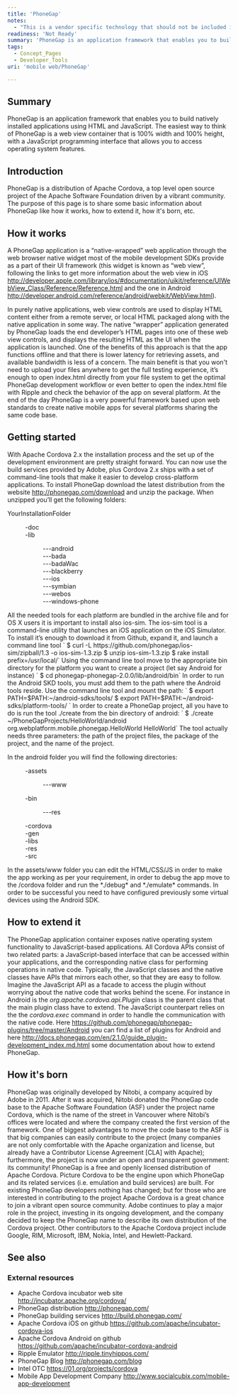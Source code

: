 ```yaml
---
title: 'PhoneGap'
notes:
  - "This is a vendor specific technology that should not be included in an industry standard documentation resource.\n Eliezerb:\nShould be deleted or moved to tutorials section"
readiness: 'Not Ready'
summary: 'PhoneGap is an application framework that enables you to build natively installed applications using HTML and JavaScript.  The easiest way to think of PhoneGap is a web view container that is 100% width and 100% height, with a JavaScript programming interface that allows you to access operating system features.'
tags:
  - Concept_Pages
  - Developer_Tools
uri: 'mobile web/PhoneGap'

---
```

## Summary

PhoneGap is an application framework that enables you to build natively installed applications using HTML and JavaScript. The easiest way to think of PhoneGap is a web view container that is 100% width and 100% height, with a JavaScript programming interface that allows you to access operating system features.

## Introduction

PhoneGap is a distribution of Apache Cordova, a top level open source project of the Apache Software Foundation driven by a vibrant community. The purpose of this page is to share some basic information about PhoneGap like how it works, how to extend it, how it's born, etc.

## How it works

A PhoneGap application is a “native-wrapped” web application through the web browser native widget most of the mobile development SDKs provide as a part of their UI framework (this widget is known as “web view”, following the links to get more information about the web view in iOS <http://developer.apple.com/library/ios/#documentation/uikit/reference/UIWebView_Class/Reference/Reference.html> and the one in Android <http://developer.android.com/reference/android/webkit/WebView.html>).

In purely native applications, web view controls are used to display HTML content either from a remote server, or local HTML packaged along with the native application in some way. The native “wrapper” application generated by PhoneGap loads the end developer’s HTML pages into one of these web view controls, and displays the resulting HTML as the UI when the application is launched. One of the benefits of this approach is that the app functions offline and that there is lower latency for retrieving assets, and available bandwidth is less of a concern. The main benefit is that you won't need to upload your files anywhere to get the full testing experience, it’s enough to open index.html directly from your file system to get the optimal PhoneGap development workflow or even better to open the index.html file with Ripple and check the behavior of the app on several platform. At the end of the day PhoneGap is a very powerful framework based upon web standards to create native mobile apps for several platforms sharing the same code base.

## Getting started

With Apache Cordova 2.x the installation process and the set up of the development environment are pretty straight forward. You can now use the build services provided by Adobe, plus Cordova 2.x ships with a set of command-line tools that make it easier to develop cross-platform applications. To install PhoneGap download the latest distribution from the website <http://phonegap.com/download> and unzip the package. When unzipped you’ll get the following folders:

YourInstallationFolder

<dl>
<dd>
-doc

</dd>
<dd>
-lib

<dl>
<dd>
---android

</dd>
<dd>
---bada

</dd>
<dd>
---badaWac

</dd>
<dd>
---blackberry

</dd>
<dd>
---ios

</dd>
<dd>
---symbian

</dd>
<dd>
---webos

</dd>
<dd>
---windows-phone

</dd>
</dl>
</dd>
</dl>
All the needed tools for each platform are bundled in the archive file and for OS X users it is important to install also ios-sim. The ios-sim tool is a command-line utility that launches an iOS application on the iOS Simulator. To install it’s enough to download it from Github, expand it, and launch a command line tool
` $ curl -L https://github.com/phonegap/ios-sim/zipball/1.3 -o ios-sim-1.3.zip $ unzip ios-sim-1.3.zip $ rake install prefix=/usr/local/`
 Using the command line tool move to the appropriate bin directory for the platform you want to create a project (let say Android for instance)
` $ cd phonegap-phonegap-2.0.0/lib/android/bin`
 In order to run the Android SKD tools, you must add them to the path where the Android tools reside. Use the command line tool and mount the path:
` $ export PATH=$PATH:~/android-sdks/tools/ $ export PATH=$PATH:~/android-sdks/platform-tools/ `
 In order to create a PhoneGap project, all you have to do is run the tool ./create from the bin directory of android:
` $ ./create ~/PhoneGapProjects/HelloWorld/android org.webplatform.mobile.phonegap.HelloWorld HelloWorld`
 The tool actually needs three parameters: the path of the project files, the package of the project, and the name of the project.

In the android folder you will find the following directories:

<dl>
<dd>
-assets

<dl>
<dd>
---www

</dd>
</dl>
</dd>
<dd>
-bin

<dl>
<dd>
---res

</dd>
</dl>
</dd>
<dd>
-cordova

</dd>
<dd>
-gen

</dd>
<dd>
-libs

</dd>
<dd>
-res

</dd>
<dd>
-src

</dd>
</dl>
In the assets/www folder you can edit the HTML/CSS/JS in order to make the app working as per your requirement, in order to debug the app move to the /cordova folder and run the *./debug* and *./emulate* commands. In order to be successful you need to have configured previously some virtual devices using the Android SDK.

## How to extend it

The PhoneGap application container exposes native operating system functionality to JavaScript-based applications. All Cordova APIs consist of two related parts: a JavaScript-based interface that can be accessed within your applications, and the corresponding native class for performing operations in native code. Typically, the JavaScript classes and the native classes have APIs that mirrors each other, so that they are easy to follow. Imagine the JavaScript API as a facade to access the plugin without worrying about the native code that works behind the scene. For instance in Android is the *org.apache.cordova.api.Plugin* class is the parent class that the main plugin class have to extend. The JavaScript counterpart relies on the the *cordova.exec* command in order to handle the communication with the native code. Here <https://github.com/phonegap/phonegap-plugins/tree/master/Android> you can find a list of plugins for Android and here <http://docs.phonegap.com/en/2.1.0/guide_plugin-development_index.md.html> some documentation about how to extend PhoneGap.

## How it's born

PhoneGap was originally developed by Nitobi, a company acquired by Adobe in 2011. After it was acquired, Nitobi donated the PhoneGap code base to the Apache Software Foundation (ASF) under the project name Cordova, which is the name of the street in Vancouver where Nitobi’s offices were located and where the company created the first version of the framework. One of biggest advantages to move the code base to the ASF is that big companies can easily contribute to the project (many companies are not only comfortable with the Apache organization and license, but already have a Contributor License Agreement [CLA] with Apache); furthermore, the project is now under an open and transparent government: its community! PhoneGap is a free and openly licensed distribution of Apache Cordova. Picture Cordova to be the engine upon which PhoneGap and its related services (i.e. emulation and build services) are built. For existing PhoneGap developers nothing has changed; but for those who are interested in contributing to the project Apache Cordova is a great chance to join a vibrant open source community. Adobe continues to play a major role in the project, investing in its ongoing development, and the company decided to keep the PhoneGap name to describe its own distribution of the Cordova project. Other contributors to the Apache Cordova project include Google, RIM, Microsoft, IBM, Nokia, Intel, and Hewlett-Packard.

## See also

### External resources

-   Apache Cordova incubator web site <http://incubator.apache.org/cordova/>
-   PhoneGap distribution <http://phonegap.com/>
-   PhoneGap building services <http://build.phonegap.com/>
-   Apache Cordova iOS on github <https://github.com/apache/incubator-cordova-ios>
-   Apache Cordova Android on github <https://github.com/apache/incubator-cordova-android>
-   Ripple Emulator <http://ripple.tinyhippos.com/>
-   PhoneGap Blog <http://phonegap.com/blog>
-   Intel OTC <https://01.org/projects/cordova>
-   Mobile App Development Company <http://www.socialcubix.com/mobile-app-development>
